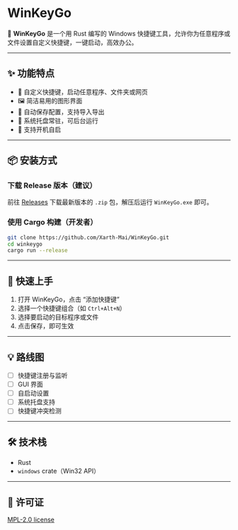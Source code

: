 # WinKeyGo

🚀 **WinKeyGo** 是一个用 Rust 编写的 Windows 快捷键工具，允许你为任意程序或文件设置自定义快捷键，一键启动，高效办公。

---

## ✨ 功能特点

- 🧩 自定义快捷键，启动任意程序、文件夹或网页
- 🖼️ 简洁易用的图形界面
- 💾 自动保存配置，支持导入导出
- 🔧 系统托盘常驻，可后台运行
- 🚀 支持开机自启

---

## 📦 安装方式

### 下载 Release 版本（建议）
前往 [Releases](https://github.com/Xarth-Mai/WinKeyGo/releases) 下载最新版本的 `.zip` 包，解压后运行 `WinKeyGo.exe` 即可。

### 使用 Cargo 构建（开发者）

```bash
git clone https://github.com/Xarth-Mai/WinKeyGo.git
cd winkeygo
cargo run --release
```

---

## 🧰 快速上手

1. 打开 WinKeyGo，点击 “添加快捷键”
2. 选择一个快捷键组合（如 `Ctrl+Alt+N`）
3. 选择要启动的目标程序或文件
4. 点击保存，即可生效

---

## 💡 路线图

- [ ] 快捷键注册与监听
- [ ] GUI 界面
- [ ] 自启动设置
- [ ] 系统托盘支持
- [ ] 快捷键冲突检测

---

## 🛠 技术栈

- Rust
- `windows` crate（Win32 API）

---

## 📃 许可证

[MPL-2.0 license](LICENSE)
